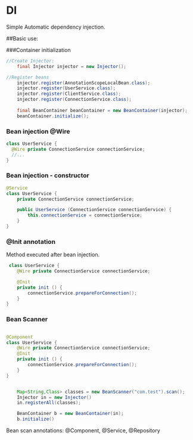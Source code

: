 # DI
Simple Automatic dependency injection.

##Basic use:

###Container initialization
```java
//Create Injector:
	final Injector injector = new Injector();

//Register beans
	injector.register(AnnotationScopeLocalBean.class);
	injector.register(UserService.class);
	injector.register(ClientService.class);
	injector.register(ConnectionService.class);
		
	final BeanContainer beanContainer = new BeanContainer(injector);
	beanContainer.initialize();

```
### Bean injection @Wire

``` java
class UserService {
  @Wire private ConnectionService connectionService;
  //...
}
```
### Bean injection - constructor

``` java
@Service
class UserService {
    private ConnectionService connectionService;

    public UserService (ConnectionService connectionService) {
        this.connectionService = connectionService;
    }
}
```



### @Init annotation
Method executed after bean injection. 
```java
 class UserService {
 	@Wire private ConnectionService connectionService;

  	@Init
  	private init () {
      	connectionService.prepareForConnection();
  	}
}
```

### Bean Scanner
```java

@Component
class UserService {
 	@Wire private ConnectionService connectionService;
  	@Init
  	private init () {
      	connectionService.prepareForConnection();
  	}
}


    Map<String,Class> classes = new BeanScanner("com.test").scan();
    Injector in = new Injector()
    in.registerAll(classes);

    BeanContainer b = new BeanContainer(in);
    b.initialize()


```


Bean scan annotations: @Component, @Service, @Repository